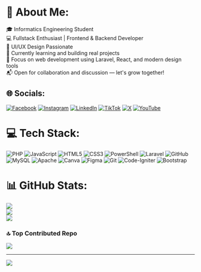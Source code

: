 # 💫 About Me:
🎓 Informatics Engineering Student<br>💻 Fullstack Enthusiast | Frontend & Backend Developer<br>🎨 UI/UX Design Passionate<br>🚀 Currently learning and building real projects<br>📍 Focus on web development using Laravel, React, and modern design tools<br>📬 Open for collaboration and discussion — let's grow together!


## 🌐 Socials:
[![Facebook](https://img.shields.io/badge/Facebook-%231877F2.svg?logo=Facebook&logoColor=white)](https://facebook.com/https://www.facebook.com/share/1AV3hbisDL/) [![Instagram](https://img.shields.io/badge/Instagram-%23E4405F.svg?logo=Instagram&logoColor=white)](https://instagram.com/https://www.instagram.com/achrofiii_?igsh=YXZ2bnpycnYzbTht) [![LinkedIn](https://img.shields.io/badge/LinkedIn-%230077B5.svg?logo=linkedin&logoColor=white)](https://linkedin.com/in/https://www.linkedin.com/in/ach-rofi-i-234996282?utm_source=share&utm_campaign=share_via&utm_content=profile&utm_medium=android_app) [![TikTok](https://img.shields.io/badge/TikTok-%23000000.svg?logo=TikTok&logoColor=white)](https://tiktok.com/@https://www.tiktok.com/@abcdefiiiii_?_t=ZS-8wcgz20sCV5&_r=1) [![X](https://img.shields.io/badge/X-black.svg?logo=X&logoColor=white)](https://x.com/https://x.com/achrofiiiii?t=vTEEHwQMGdKMpbPHYHJn9A&s=09) [![YouTube](https://img.shields.io/badge/YouTube-%23FF0000.svg?logo=YouTube&logoColor=white)](https://youtube.com/@https://youtube.com/@achrfii?si=8poRmmTfEDJknI1_) 

# 💻 Tech Stack:
![PHP](https://img.shields.io/badge/php-%23777BB4.svg?style=for-the-badge&logo=php&logoColor=white) ![JavaScript](https://img.shields.io/badge/javascript-%23323330.svg?style=for-the-badge&logo=javascript&logoColor=%23F7DF1E) ![HTML5](https://img.shields.io/badge/html5-%23E34F26.svg?style=for-the-badge&logo=html5&logoColor=white) ![CSS3](https://img.shields.io/badge/css3-%231572B6.svg?style=for-the-badge&logo=css3&logoColor=white) ![PowerShell](https://img.shields.io/badge/PowerShell-%235391FE.svg?style=for-the-badge&logo=powershell&logoColor=white) ![Laravel](https://img.shields.io/badge/laravel-%23FF2D20.svg?style=for-the-badge&logo=laravel&logoColor=white) ![GitHub](https://img.shields.io/badge/github-%23121011.svg?style=for-the-badge&logo=github&logoColor=white) ![MySQL](https://img.shields.io/badge/mysql-4479A1.svg?style=for-the-badge&logo=mysql&logoColor=white) ![Apache](https://img.shields.io/badge/apache-%23D42029.svg?style=for-the-badge&logo=apache&logoColor=white) ![Canva](https://img.shields.io/badge/Canva-%2300C4CC.svg?style=for-the-badge&logo=Canva&logoColor=white) ![Figma](https://img.shields.io/badge/figma-%23F24E1E.svg?style=for-the-badge&logo=figma&logoColor=white) ![Git](https://img.shields.io/badge/git-%23F05033.svg?style=for-the-badge&logo=git&logoColor=white) ![Code-Igniter](https://img.shields.io/badge/CodeIgniter-%23EF4223.svg?style=for-the-badge&logo=codeIgniter&logoColor=white) ![Bootstrap](https://img.shields.io/badge/bootstrap-%238511FA.svg?style=for-the-badge&logo=bootstrap&logoColor=white)
# 📊 GitHub Stats:
![](https://github-readme-stats.vercel.app/api?username=rfiahmd&theme=dark&hide_border=false&include_all_commits=false&count_private=false)<br/>
![](https://nirzak-streak-stats.vercel.app/?user=rfiahmd&theme=dark&hide_border=false)<br/>
![](https://github-readme-stats.vercel.app/api/top-langs/?username=rfiahmd&theme=dark&hide_border=false&include_all_commits=false&count_private=false&layout=compact)

### 🔝 Top Contributed Repo
![](https://github-contributor-stats.vercel.app/api?username=rfiahmd&limit=5&theme=dark&combine_all_yearly_contributions=true)

---
[![](https://visitcount.itsvg.in/api?id=rfiahmd&icon=10&color=13)](https://visitcount.itsvg.in)

<!-- Proudly created with GPRM ( https://gprm.itsvg.in ) -->
